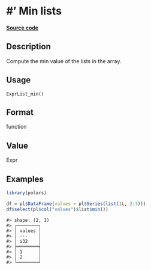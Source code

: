 
# #’ Min lists

[**Source code**](https://github.com/pola-rs/r-polars/tree/main/R/expr__list.R#L60)

## Description

Compute the min value of the lists in the array.

## Usage

<pre><code class='language-R'>ExprList_min()
</code></pre>

## Format

function

## Value

Expr

## Examples

``` r
library(polars)

df = pl$DataFrame(values = pl$Series(list(1L, 2:3)))
df$select(pl$col("values")$list$min())
```

    #> shape: (2, 1)
    #> ┌────────┐
    #> │ values │
    #> │ ---    │
    #> │ i32    │
    #> ╞════════╡
    #> │ 1      │
    #> │ 2      │
    #> └────────┘
